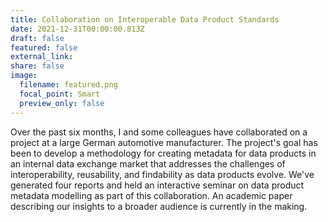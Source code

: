 ```yaml
---
title: Collaboration on Interoperable Data Product Standards
date: 2021-12-31T00:00:00.813Z
draft: false
featured: false
external_link:
share: false
image:
  filename: featured.png
  focal_point: Smart
  preview_only: false
---
```

Over the past six months, I and some colleagues have collaborated on a project at a large German automotive manufacturer. The project's goal has been to develop a methodology for creating metadata for data products in an internal data exchange market that addresses the challenges of interoperability, reusability, and findability as data products evolve. We've generated four reports and held an interactive seminar on data product metadata modelling as part of this collaboration. An academic paper describing our insights to a broader audience is currently in the making.